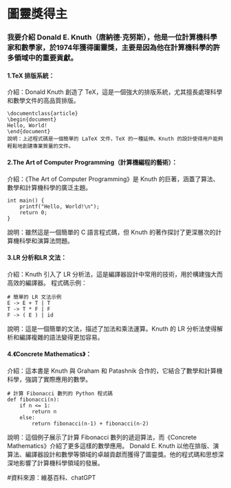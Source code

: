 # 圖靈獎得主
### 我要介紹 Donald E. Knuth（唐納德·克努斯），他是一位計算機科學家和數學家，於1974年獲得圖靈獎，主要是因為他在計算機科學的許多領域中的重要貢獻。

#### 1.TeX 排版系統：
介紹：Donald Knuth 創造了 TeX，這是一個強大的排版系統，尤其擅長處理科學和數學文件的高品質排版。
```
\documentclass{article}
\begin{document}
Hello, World!
\end{document}
說明：上述程式碼是一個簡單的 LaTeX 文件，TeX 的一種延伸。Knuth 的設計使得用戶能夠輕鬆地創建專業質量的文件。
```

#### 2.The Art of Computer Programming（計算機編程的藝術）：

介紹：《The Art of Computer Programming》是 Knuth 的巨著，涵蓋了算法、數學和計算機科學的廣泛主題。
```
int main() {
    printf("Hello, World!\n");
    return 0;
}
```
說明：雖然這是一個簡單的 C 語言程式碼，但 Knuth 的著作探討了更深層次的計算機科學和演算法問題。

#### 3.LR 分析和LR 文法：

介紹：Knuth 引入了 LR 分析法，這是編譯器設計中常用的技術，用於構建強大而高效的編譯器。
程式碼示例：
```
# 簡單的 LR 文法示例
E -> E + T | T
T -> T * F | F
F -> ( E ) | id
```
說明：這是一個簡單的文法，描述了加法和乘法運算。Knuth 的 LR 分析法使得解析和編譯複雜的語法變得更加容易。
#### 4.《Concrete Mathematics》：

介紹：這本書是 Knuth 與 Graham 和 Patashnik 合作的，它結合了數學和計算機科學，強調了實際應用的數學。
```
# 計算 Fibonacci 數列的 Python 程式碼
def fibonacci(n):
    if n <= 1:
        return n
    else:
        return fibonacci(n-1) + fibonacci(n-2)
```
說明：這個例子展示了計算 Fibonacci 數列的遞迴算法，而《Concrete Mathematics》介紹了更多這樣的數學應用。
Donald E. Knuth 以他在排版、演算法、編譯器設計和數學等領域的卓越貢獻而獲得了圖靈獎。他的程式碼和思想深深地影響了計算機科學領域的發展。

#資料來源：維基百科、chatGPT
